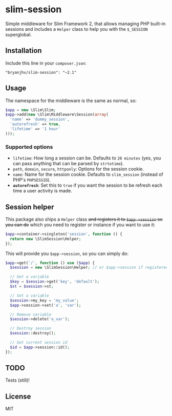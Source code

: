 # slim-session

Simple middleware for Slim Framework 2, that allows managing PHP built-in
sessions and includes a `Helper` class to help you with the `$_SESSION`
superglobal.

## Installation

Include this line in your `composer.json`:

```
"bryanjhv/slim-session": "~2.1"
```

## Usage

The namespace for the middleware is the same as normal, so:

```php
$app = new \Slim\Slim;
$app->add(new \Slim\Middleware\Session(array(
  'name' => 'dummy_session',
  'autorefresh' => true,
  'lifetime' => '1 hour'
)));
```

### Supported options

* `lifetime`: How long a session can be. Defaults to `20 minutes` (yes, you can
  pass anything that can be parsed by `strtotime`).
* `path`, `domain`, `secure`, `httponly`: Options for the session cookie.
* `name`: Name for the session cookie. Defaults to `slim_session` (instead of
  PHP's `PHPSESSID`).
* **`autorefresh`**: Set this to `true` if you want the session to be refresh
  each time a user activity is made.

## Session helper

This package also ships a `Helper` class ~~and registers it to `$app->session`
so you can do~~ which you need to register or instance if you want to use it:

```php
$app->container->singleton('session', function () {
  return new \SlimSession\Helper;
});
```

This will provide you `$app->session`, so you can simply do:

```php
$app->get('/', function () use ($app) {
  $session = new \SlimSession\Helper; // or $app->session if registered

  // Get a variable
  $key = $session->get('key', 'default');
  $st = $session->st;

  // Set a variable
  $session->my_key = 'my_value';
  $app->session->set('a', 'var');

  // Remove variable
  $session->delete('a_var');

  // Destroy session
  $session::destroy();

  // Get current session id
  $id = $app->session::id();
});
```

## TODO

Tests (still)!

## License

MIT
